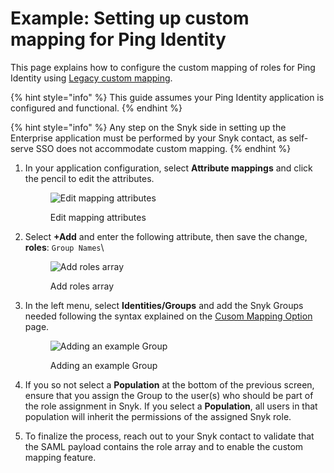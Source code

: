 # Example: Setting up custom mapping for Ping Identity

This page explains how to configure the custom mapping of roles for Ping Identity using [Legacy custom mapping](../../../../enterprise-configuration/single-sign-on-sso-for-authentication-to-snyk/custom-mapping/legacy-custom-mapping.md).

{% hint style="info" %}
This guide assumes your Ping Identity application is configured and functional.
{% endhint %}

{% hint style="info" %}
Any step on the Snyk side in setting up the Enterprise application must be performed by your Snyk contact, as self-serve SSO does not accommodate custom mapping.
{% endhint %}

1.  In your application configuration, select **Attribute mappings** and click the pencil to edit the attributes.

    <figure><img src="../../../../.gitbook/assets/6 (3).png" alt="Edit mapping attributes"><figcaption><p>Edit mapping attributes</p></figcaption></figure>
2.  Select **+Add** and enter the following attribute, then save the change, \
    **roles**: `Group Names`\


    <figure><img src="../../../../.gitbook/assets/Screenshot 2023-09-05 at 12.02.30 PM.png" alt="Add roles array"><figcaption><p>Add roles array</p></figcaption></figure>
3.  In the left menu, select **Identities/Groups** and add the Snyk Groups needed following the syntax explained on the [Cusom Mapping Option](../) page.&#x20;

    <figure><img src="../../../../.gitbook/assets/12 (2).png" alt="Adding an example Group"><figcaption><p>Adding an example Group</p></figcaption></figure>
4. If you so not select a **Population** at the bottom of the previous screen, ensure that you assign the Group to the user(s) who should be part of the role assignment in Snyk. If you select a **Population**, all users in that population will inherit the permissions of the assigned Snyk role.
5. To finalize the process, reach out to your Snyk contact to validate that the SAML payload contains the role array and to enable the custom mapping feature.
